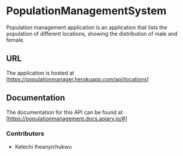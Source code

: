 # PopulationManagementSystem
Population management application is an application that lists the population of different locations, 
showing the distribution of male and female.

## URL
The application is hosted at [https://populationmanager.herokuapp.com/api/locations] 

## Documentation
The documentation for this API can be found at [https://populationmanagement.docs.apiary.io/#]

### Contributors
- Kelechi Iheanyichukwu
